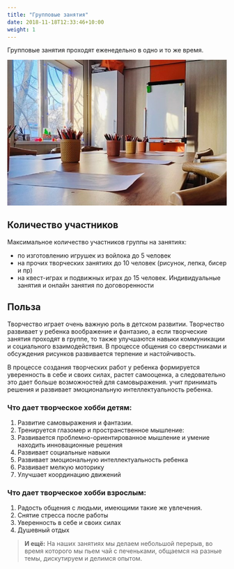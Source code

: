 ```yaml
---
title: "Групповые занятия"
date: 2018-11-18T12:33:46+10:00
weight: 1
---
```


Групповые занятия проходят еженедельно в одно и то же время.

![Accounting Services](/images/group1.jpg)

## Количество участников

Максимальное количество участников группы на занятиях:
- по изготовлению игрушек из войлока до 5 человек
- на прочих творческих занятиях до 10 человек (рисунок, лепка, бисер и пр)
- на квест-играх и подвижных играх до 15 человек.
Индивидуальные занятия и онлайн занятия по договоренности

## Польза

Творчество играет очень важную роль в детском развитии. Творчество развивает у ребенка воображение и фантазию, а если творческие занятия проходят в группе, то также улучшаются навыки коммуникации и социального взаимодействия. В процессе общения со сверстниками и обсуждения рисунков развивается терпение и настойчивость.

В процессе создания творческих работ у ребенка формируется уверенность в себе и своих силах, растет самооценка, а следовательно это дает больше возможностей для самовыражения. учит принимать решения и развивает эмоциональную интеллектуальность ребенка. 

### Что дает творческое хобби детям:

1.  Развитие самовыражения и фантазии.
2.  Тренируется глазомер и пространственное мышление:
3.  Развивается проблемно-ориентированное мышление и умение находить инновационные решения
4.  Развивает социальные навыки
5.  Развивает эмоциональную интеллектуальность ребенка
6.  Развивает мелкую моторику
7.  Улучшает координацию движений

### Что дает творческое хобби взрослым:
1.  Радость общения с людьми, имеющими такие же увлечения.
2.  Снятие стресса после работы
3.  Уверенность в себе и своих силах
4.  Душевный отдых

> **И ещё:** На наших занятиях мы делаем небольшой перерыв, во время которого мы пьем чай с печеньками, общаемся на разные темы, дискутируем и делимся опытом.
